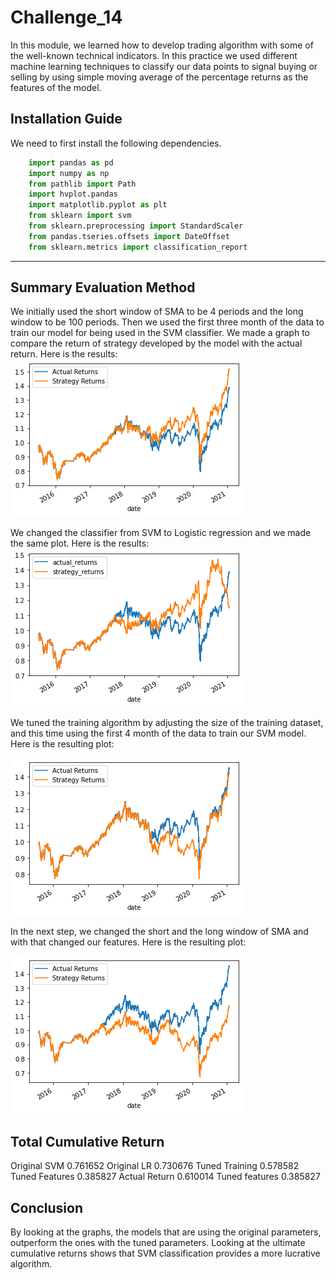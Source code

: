 # Challenge_14
 In this module, we learned how to develop trading algorithm with some of the well-known technical indicators. 
 In this practice we used different machine learning techniques to classify our data points to signal buying or selling by using simple moving average of the percentage returns as the features of the model.

## Installation Guide
We need to first install the following dependencies.

```python
    import pandas as pd
    import numpy as np
    from pathlib import Path
    import hvplot.pandas
    import matplotlib.pyplot as plt
    from sklearn import svm
    from sklearn.preprocessing import StandardScaler
    from pandas.tseries.offsets import DateOffset
    from sklearn.metrics import classification_report

```

---

##  Summary Evaluation Method
We initially used the short window of SMA to be 4 periods and the long window to be 100 periods. Then we used the first three month of the data to train our model for being used in the SVM classifier. We made a graph to compare the return of  strategy developed by the model with the actual return. 
Here is the results:
![Baseline SVM](./SVM_Baseline_plot.png) 


We changed the classifier from SVM to Logistic regression and we made the same plot. Here is the results:
![Baseline LR](./LR_Original_Parameters_plot.png)


We tuned the training algorithm by adjusting the size of the training dataset, and this time using the first 4 month of the data to train our SVM model. Here is the resulting plot:

![Tuned training data and SVM](./SVM_Tuned_training_plot.png)


In the next step, we changed the short and the long window of SMA and with that changed our features. Here is the resulting plot:

![Tuned features and SVM](./tuned_SMA_plot_SVM.png)

## Total Cumulative Return
Original SVM	0.761652
Original LR     0.730676
Tuned Training 	0.578582
Tuned Features	0.385827
Actual Return	0.610014
Tuned features	0.385827

## Conclusion
By looking at the graphs, the models that are using the original parameters, outperform the ones with the tuned parameters. Looking at the ultimate cumulative returns shows that SVM classification provides a more lucrative algorithm.
